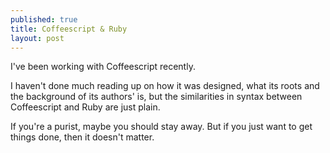 ```yaml
---
published: true
title: Coffeescript & Ruby
layout: post
---
```

I've been working with Coffeescript recently.

I haven't done much reading up on how it was designed, what its roots and the background of its authors' is, but the similarities in syntax between Coffeescript and Ruby are just plain.

If you're a purist, maybe you should stay away. But if you just want to get things done, then it doesn't matter.
